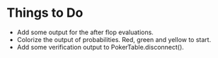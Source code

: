 # Things to Do

* Add some output for the after flop evaluations.
* Colorize the output of probabilities. Red, green and yellow to start.
* Add some verification output to PokerTable.disconnect().

